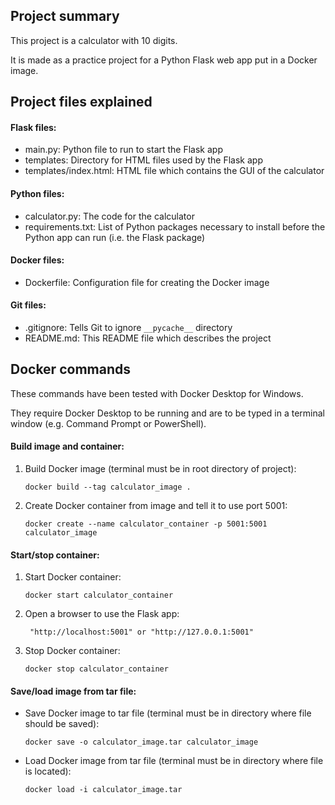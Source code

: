 ## Project summary
This project is a calculator with 10 digits.

It is made as a practice project for a Python Flask web app put in a Docker image.

## Project files explained

#### Flask files:
- main.py:                Python file to run to start the Flask app
- templates:              Directory for HTML files used by the Flask app
- templates/index.html:   HTML file which contains the GUI of the calculator


#### Python files:
- calculator.py:          The code for the calculator
- requirements.txt:       List of Python packages necessary to install before the Python app can run (i.e. the Flask package)

#### Docker files:
- Dockerfile:             Configuration file for creating the Docker image

#### Git files:
- .gitignore:             Tells Git to ignore `__pycache__` directory
- README.md:              This README file which describes the project


## Docker commands

These commands have been tested with Docker Desktop for Windows.

They require Docker Desktop to be running and are to be typed in a terminal window (e.g. Command Prompt or PowerShell).

#### Build image and container:

1. Build Docker image (terminal must be in root directory of project):

    `docker build --tag calculator_image .`

2. Create Docker container from image and tell it to use port 5001:

    `docker create --name calculator_container -p 5001:5001 calculator_image`

#### Start/stop container:

1. Start Docker container:

    `docker start calculator_container`

2. Open a browser to use the Flask app:

        "http://localhost:5001" or "http://127.0.0.1:5001"

3. Stop Docker container:

    `docker stop calculator_container`

#### Save/load image from tar file:

- Save Docker image to tar file (terminal must be in directory where file should be saved):

    `docker save -o calculator_image.tar calculator_image`

- Load Docker image from tar file (terminal must be in directory where file is located):
    
    `docker load -i calculator_image.tar`